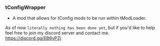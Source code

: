 ### tConfigWrapper
- A mod that allows for tConfig mods to be run within tModLoader.

As of now `literally nothing has been done yet`, but if you'd like to help feel free to join my discord server and contact me.
https://discord.gg/EB6yPZj
